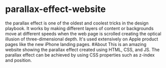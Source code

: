 # parallax-effect-website
the parallax effect is one of the oldest and coolest tricks in the design playbook. It works by making different layers of content or backgrounds move at different speeds
when the web page is scrolled creating the optical illusion of three-dimensional depth. It's used extensively on Apple product pages like the new iPhone landing pages. 
#About
This is an amazing website showing the parallax effect created using HTML, CSS, and JS. The parallax effect can be achieved by using CSS properties such as z-index and position.
